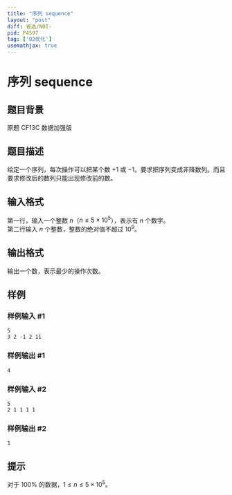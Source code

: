 ```yaml
---
title: "序列 sequence"
layout: "post"
diff: 省选/NOI-
pid: P4597
tag: ['O2优化']
usemathjax: true
---
```


# 序列 sequence
## 题目背景

原题 CF13C 数据加强版
## 题目描述

给定一个序列，每次操作可以把某个数 $+1$ 或 $-1$。要求把序列变成非降数列。而且要求修改后的数列只能出现修改前的数。
## 输入格式

第一行，输入一个整数 $n$（$n \leq 5 \times 10^5$），表示有 $n$ 个数字。  
第二行输入 $n$ 个整数，整数的绝对值不超过 $10^9$。
## 输出格式

输出一个数，表示最少的操作次数。
## 样例

### 样例输入 #1
```
5
3 2 -1 2 11

```
### 样例输出 #1
```
4
```
### 样例输入 #2
```
5
2 1 1 1 1

```
### 样例输出 #2
```
1
```
## 提示

对于 $100 \%$ 的数据，$1 \le n \le 5 \times {10}^5$。
